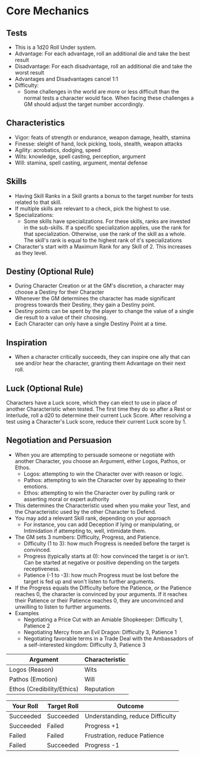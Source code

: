 # Core Mechanics

## Tests

* This is a 1d20 Roll Under system.
* Advantage: For each advantage, roll an additional die and take the best result
* Disadvantage: For each disadvantage, roll an additional die and take the worst result
* Advantages and Disadvantages cancel 1:1
* Difficulty:
	* Some challenges in the world are more or less difficult than the normal tests a character would face. When facing these challenges a GM should adjust the target number accordingly.

## Characteristics

* Vigor: feats of strength or endurance, weapon damage, health, stamina
* Finesse: sleight of hand, lock picking, tools, stealth, weapon attacks
* Agility: acrobatics, dodging, speed
* Wits: knowledge, spell casting, perception, argument
* Will: stamina, spell casting, argument, mental defense

## Skills

* Having Skill Ranks in a Skill grants a bonus to the target number for tests related to that skill.
* If multiple skills are relevant to a check, pick the highest to use.
* Specializations:
	* Some skills have specializations. For these skills, ranks are invested in the sub-skills. If a specific specialization applies, use the rank for that specialization. Otherwise, use the rank of the skill as a whole. The skill's rank is equal to the highest rank of it's specializations
* Character's start with a Maximum Rank for any Skill of 2. This increases as they level.

## Destiny (Optional Rule)

* During Character Creation or at the GM's discretion, a character may choose a Destiny for their Character
* Whenever the GM determines the character has made significant progress towards their Destiny, they gain a Destiny point.
* Destiny points can be spent by the player to change the value of a single die result to a value of their choosing.
* Each Character can only have a single Destiny Point at a time.

## Inspiration

* When a character critically succeeds, they can inspire one ally that can see and/or hear the character, granting them Advantage on their next roll.

## Luck (Optional Rule)

Characters have a Luck score, which they can elect to use in place of another Characteristic when tested. The first time they do so after a Rest or Interlude, roll a d20 to determine their current Luck Score. After resolving a test using a Character's Luck score, reduce their current Luck score by 1.

## Negotiation and Persuasion

* When you are attempting to persuade someone or negotiate with another Character, you choose an Argument, either Logos, Pathos, or Ethos.
	* Logos: attempting to win the Character over with reason or logic.
	* Pathos: attempting to win the Character over by appealing to their emotions.
	* Ethos: attempting to win the Character over by pulling rank or asserting moral or expert authority
* This determines the Characteristic used when you make your Test, and the Characteristic used by the other Character to Defend.
* You may add a relevant Skill rank, depending on your approach
	* For instance, you can add Deception if lying or manipulating, or Intimidation if attempting to, well, intimidate them.
* The GM sets 3 numbers: Difficulty, Progress, and Patience.
	* Difficulty (1 to 3): how much Progress is needed before the target is convinced.
	* Progress (typically starts at 0): how convinced the target is or isn't. Can be started at negative or positive depending on the targets receptiveness.
	* Patience (-1 to -3): how much Progress must be lost before the target is fed up and won't listen to further arguments.
* If the Progress equals the Difficulty before the Patience, or the Patience reaches 0, the character is convinced by your arguments. If it reaches their Patience or their Patience reaches 0, they are unconvinced and unwilling to listen to further arguments.
* Examples
	* Negotiating a Price Cut with an Amiable Shopkeeper: Difficulty 1, Patience 2
	* Negotiating Mercy from an Evil Dragon: Difficulty 3, Patience 1
	* Negotiating favorable terms in a Trade Deal with the Ambassadors of a self-interested kingdom: Difficulty 3, Patience 3

| Argument                   | Characteristic |
| -------------------------- | -------------- |
| Logos (Reason)             | Wits           |
| Pathos (Emotion)           | Will           |
| Ethos (Credibility/Ethics) | Reputation     |

| Your Roll | Target Roll | Outcome                          |
| --------- | ----------- | -------------------------------- |
| Succeeded | Succeeded   | Understanding, reduce Difficulty |
| Succeeded | Failed      | Progress +1                      |
| Failed    | Failed      | Frustration, reduce Patience     |
| Failed    | Succeeded   | Progress -1                      |
